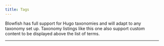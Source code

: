 ```yaml
---
title: Tags
---
```


Blowfish has full support for Hugo taxonomies and will adapt to any taxonomy set up. Taxonomy listings like this one also support custom content to be displayed above the list of terms.


---
